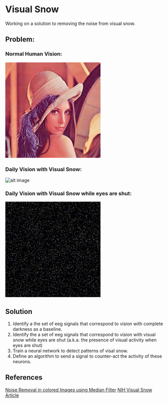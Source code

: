 # Visual Snow
Working on a solution to removing the noise from visual snow.

## Problem:
### Normal Human Vision:
![image](./vs-image/lena.jpg)

### Daily Vision with Visual Snow:
![alt image](https://github.com/efwoods/visial-snow/blob/fa42de8bc56d1f93f7a187d483f57b6a7c467214/vs-image/vs-lena/vs-lena.gif)

### Daily Vision with Visual Snow while eyes are shut:
![alt text](https://github.com/efwoods/visual-snow/blob/62f6eeba83fe6240d0b25b6b7085af9710279628/vs-image/eyes-closed-vs/eyes-closed-vs.gif)

## Solution
1. Identify a the set of eeg signals that correspond to vision with complete darkness as a baseline.
2. Identify the a set of eeg signals that correspond to vision with visual snow while eyes are shut (a.k.a. the presence of visual activity when eyes are shut)
3. Train a neural network to detect patterns of visal snow. 
4. Define an algorithm to send a signal to counter-act the activity of these neurons.

## References
[Noise Removal in colored Images using Median Filter](https://www.youtube.com/watch?v=GCC52JCBbX0)
[NIH Visual Snow Article](https://www.ncbi.nlm.nih.gov/pmc/articles/PMC7136068/)

